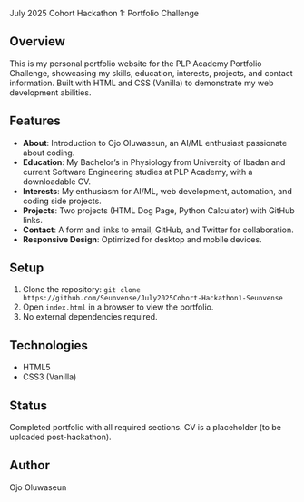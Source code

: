 July 2025 Cohort Hackathon 1: Portfolio Challenge
 ## Overview
 This is my personal portfolio website for the PLP Academy Portfolio Challenge, showcasing my skills, education, interests, projects, and contact information. Built with HTML and CSS (Vanilla) to demonstrate my web development abilities.

 ## Features
 - **About**: Introduction to Ojo Oluwaseun, an AI/ML enthusiast passionate about coding.
 - **Education**: My Bachelor’s in Physiology from University of Ibadan and current Software Engineering studies at PLP Academy, with a downloadable CV.
 - **Interests**: My enthusiasm for AI/ML, web development, automation, and coding side projects.
 - **Projects**: Two projects (HTML Dog Page, Python Calculator) with GitHub links.
 - **Contact**: A form and links to email, GitHub, and Twitter for collaboration.
 - **Responsive Design**: Optimized for desktop and mobile devices.

 ## Setup
 1. Clone the repository: `git clone https://github.com/Seunvense/July2025Cohort-Hackathon1-Seunvense`
 2. Open `index.html` in a browser to view the portfolio.
 3. No external dependencies required.

 ## Technologies
 - HTML5
 - CSS3 (Vanilla)

 ## Status
 Completed portfolio with all required sections. CV is a placeholder (to be uploaded post-hackathon).

 ## Author
 Ojo Oluwaseun
